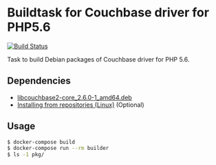 # Buildtask for Couchbase driver for PHP5.6

[![Build Status](https://travis-ci.org/marcelosousaalmeida/php5-couchbase-builddeb.svg?branch=master)](https://travis-ci.org/marcelosousaalmeida/php5-couchbase-builddeb)

Task to build Debian packages of Couchbase driver for PHP 5.6.


## Dependencies

* [libcouchbase2-core_2.6.0-1_amd64.deb](http://packages.couchbase.com/ubuntu/pool/jessie/main/libc/libcouchbase/libcouchbase2-core_2.6.0-1_amd64.deb)
* [Installing from repositories (Linux)](http://developer.couchbase.com/documentation/server/current/sdks/c-2.4/download-install.html) (Optional)


## Usage

```sh
$ docker-compose build
$ docker-compose run --rm builder
$ ls -1 pkg/
```
